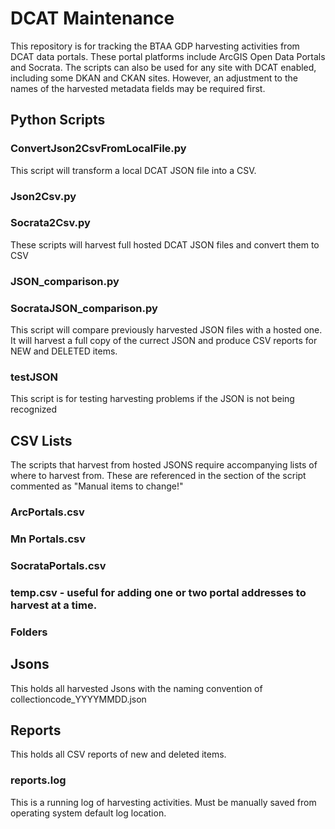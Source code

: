 # DCAT Maintenance
This repository is for tracking the BTAA GDP  harvesting activities from DCAT data portals. These portal platforms include ArcGIS Open Data Portals and Socrata.
The scripts can also be used for any site with DCAT enabled, including some DKAN and CKAN sites.  However, an adjustment to the names of the harvested metadata fields may be required first.

## Python Scripts
### ConvertJson2CsvFromLocalFile.py
This script will transform a local DCAT JSON file into a CSV.

### Json2Csv.py
### Socrata2Csv.py
These scripts will harvest full hosted DCAT JSON files and convert them to CSV

### JSON_comparison.py
### SocrataJSON_comparison.py
This script will compare previously harvested JSON files with a hosted one. It will harvest a full copy of the currect JSON and produce CSV reports for NEW and DELETED items.

### testJSON
This script is for testing harvesting problems if the JSON is not being recognized

## CSV Lists
The scripts that harvest from hosted JSONS require accompanying lists of where to harvest from. These are referenced in the section of the script commented as "Manual items to change!"

### ArcPortals.csv
### Mn Portals.csv
### SocrataPortals.csv
### temp.csv - useful for adding one or two portal addresses to harvest at a time.



### Folders

## Jsons
This holds all harvested Jsons with the naming convention of collectioncode_YYYYMMDD.json

## Reports
This holds all CSV reports of new and deleted items.



### reports.log
This is a running log of harvesting activities. Must be manually saved from operating system default log location.
